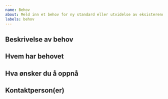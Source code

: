 ```yaml
---
name: Behov
about: Meld inn et behov for ny standard eller utvidelse av eksisterende standard
labels: behov
---
```


## Beskrivelse av behov
<!-- Legg inn beskrivelse her -->

## Hvem har behovet
<!-- Beskriv hvem (hva slags brukergruppe) som trenger standarden -->

## Hva ønsker du å oppnå
<!-- Beskriv hvorfor dette er et behov -->

## Kontaktperson(er)
<!-- Hvem kan vi kontakte for mer info / diskusjon om behovet? -->
